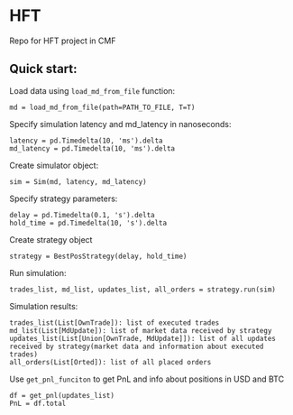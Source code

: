 # HFT
Repo for HFT project in CMF

## Quick start:
Load data using `load_md_from_file` function:
```
md = load_md_from_file(path=PATH_TO_FILE, T=T)
```
Specify simulation latency and md_latency in nanoseconds:
```
latency = pd.Timedelta(10, 'ms').delta
md_latency = pd.Timedelta(10, 'ms').delta
```
Create simulator object:
```
sim = Sim(md, latency, md_latency)
```
Specify strategy parameters:
```
delay = pd.Timedelta(0.1, 's').delta
hold_time = pd.Timedelta(10, 's').delta
```
Create strategy object
```
strategy = BestPosStrategy(delay, hold_time)
```
Run simulation:
```
trades_list, md_list, updates_list, all_orders = strategy.run(sim)
```
Simulation results:
```
trades_list(List[OwnTrade]): list of executed trades
md_list(List[MdUpdate]): list of market data received by strategy
updates_list(List[Union[OwnTrade, MdUpdate]]): list of all updates received by strategy(market data and information about executed trades)
all_orders(List[Orted]): list of all placed orders
```
Use `get_pnl_funciton` to get PnL and info about positions in USD and BTC

```
df = get_pnl(updates_list)
PnL = df.total
```
